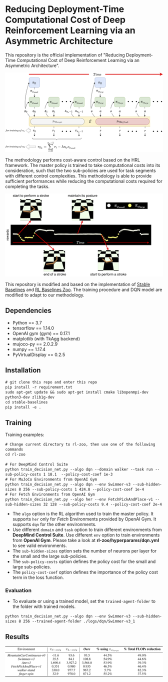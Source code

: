 # Reducing Deployment-Time Computational Cost of Deep Reinforcement Learning via an Asymmetric Architecture

This repository is the official implementation of "Reducing Deployment-Time Computational Cost of Deep Reinforcement Learning via an Asymmetric Architecture".

<img src="./assets/flowchart.png" width="850">

The methodology performs cost-aware control based on the HRL framework. The master policy is trained to take computational costs into its consideration, such that the two sub-policies are used for task segments with different control complexities. This methodology is able to provide sufficient performances while reducing the computational costs required for completing the tasks.

<img src="./assets/timeline-swimmer-deterministic.png" width="600">


This repository is modified and based on the implementation of [Stable Baselines](https://github.com/hill-a/stable-baselines) and [RL Baselines Zoo](https://github.com/araffin/rl-baselines-zoo). The training procedure and DQN model are modified to adapt to our methodology.

## Dependencies
- Python == 3.7
- tensorflow == 1.14.0
- OpenAI gym (gym) == 0.17.1
- matplotlib (with TkAgg backend)
- mujoco-py == 2.0.2.9
- numpy == 1.17.4
- PyVirtualDisplay == 0.2.5

## Installation
```
# git clone this repo and enter this repo
pip install -r requirement.txt
sudo apt-get update && sudo apt-get install cmake libopenmpi-dev python3-dev zlib1g-dev
cd stable-baselines
pip install -e .
```

## Training
Training examples:

```train
# Change current directory to rl-zoo, then use one of the following commands
cd rl-zoo

# For DeepMind Control Suite
python train_decision_net.py --algo dqn --domain walker --task run --sub-policy-costs 1 18.1  --policy-cost-coef 1e-3
# For MuJoCo Environments from OpenAI Gym
python train_decision_net.py --algo dqn --env Swimmer-v3 --sub-hidden-sizes 8 256 --sub-policy-costs 1 424.8 --policy-cost-coef 1e-4
# For Fetch Environments from OpenAI Gym
python train_decision_net.py --algo her --env FetchPickAndPlace-v1 --sub-hidden-sizes 32 128 --sub-policy-costs 9.4 --policy-cost-coef 2e-4
```

* The `algo` option is the RL algorithm used to train the master policy. It supports `her` only for *Fetch*  Environments provided by OpenAI Gym. It supports `dqn` for the other environments.
* Use different `domain` and `task` option to train different environments from **DeepMind Control Suite**. Use different `env` option to train environments from **OpenAI Gym**. Please take a look at **rl-zoo/hyperparams/dqn.yml** to see valid environments.
* The `sub-hidden-sizes` option sets the number of neurons per layer for the small and the large sub-policies.
* The `sub-policy-costs` option defines the policy cost for the small and large sub-policies.
* The `policy-cost-coef` option defines the importance of the policy cost term in the loss function.

### Evaluation
* To evaluate or using a trained model, set the `trained-agent-folder` to the folder with trained models.
```evaluation
python train_decision_net.py --algo dqn --env Swimmer-v3 --sub-hidden-sizes 8 256 --trained-agent-folder ./logs/dqn/Swimmer-v3_1
```

## Results
<img src="./assets/results.png" width="800">
